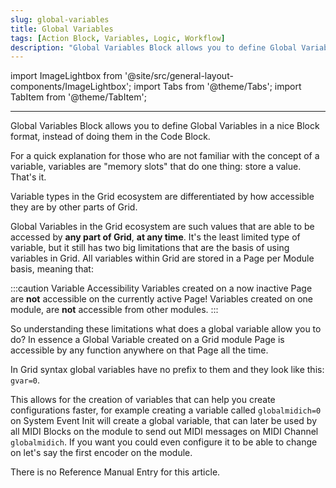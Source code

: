```yaml
---
slug: global-variables
title: Global Variables
tags: [Action Block, Variables, Logic, Workflow]
description: "Global Variables Block allows you to define Global Variables in a nice Block format, instead of doing them in the Code Block."
---
```


import ImageLightbox from '@site/src/general-layout-components/ImageLightbox';
import Tabs from '@theme/Tabs';
import TabItem from '@theme/TabItem';

---

<Tabs queryString="tab">
  <TabItem value="About Global Variables" label="About Global Variables" default>


Global Variables Block allows you to define Global Variables in a nice Block format, instead of doing them in the Code Block.

For a quick explanation for those who are not familiar with the concept of a variable, variables are "memory slots" that do one thing: store a value. That's it.

Variable types in the Grid ecosystem are differentiated by how accessible they are by other parts of Grid.

Global Variables in the Grid ecosystem are such values that are able to be accessed by **any part of Grid**, **at any time**. It's the least limited type of variable, but it still has two big limitations that are the basis of using variables in Grid. All variables within Grid are stored in a Page per Module basis, meaning that:

:::caution Variable Accessibility
Variables created on a now inactive Page are **not** accessible on the currently active Page!
Variables created on one module, are **not** accessible from other modules.
:::

So understanding these limitations what does a global variable allow you to do? 
In essence a Global Variable created on a Grid module Page is accessible by any function anywhere on that Page all the time.

In Grid syntax global variables have no prefix to them and they look like this: `gvar=0`.

This allows for the creation of variables that can help you create configurations faster, for example creating a variable called `globalmidich=0` on System Event Init will create a global variable, that can later be used by all MIDI Blocks on the module to send out MIDI messages on MIDI Channel `globalmidich`. If you want you could even configure it to be able to change on let's say the first encoder on the module.



  </TabItem>
  <TabItem value="Reference Manual Entry" label="Reference Manual Entry">


There is no Reference Manual Entry for this article.



  </TabItem>
</Tabs>



